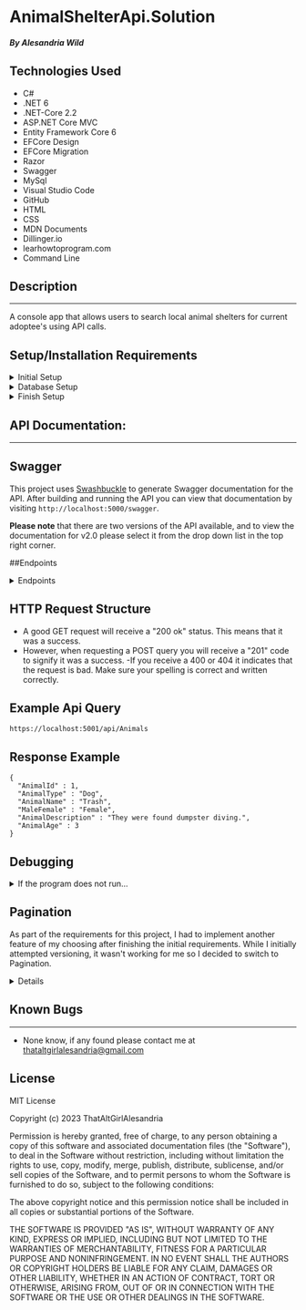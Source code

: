 # AnimalShelterApi.Solution

#### _By_ _Alesandria Wild_

## **Technologies Used**


- C#
- .NET 6
- .NET-Core 2.2
- ASP.NET Core MVC
- Entity Framework Core 6
- EFCore Design
- EFCore Migration
- Razor
- Swagger
- MySql
- Visual Studio Code
- GitHub
- HTML
- CSS
- MDN Documents
- Dillinger.io
- learhowtoprogram.com
- Command Line


## **Description**
<hr >

A console app that allows users to search local animal shelters for current adoptee's using API calls.

## **Setup/Installation Requirements**

<details>
<summary> Initial Setup </summary>

- Clone this repository to your local machine.
  ```bash
  $ git clone https://github.com/ThatAltGirlAlesandria/AnimalShelterApi.Solution.git
  ```
- Open VS Code (or your IDE of choice).
- Open the top level directory you just cloned.
</details>

<details>
<summary> Database Setup </summary>

- Use a MySql RDBMS (like MySql Workbench) to import/upload the **\_\_**.sql file and create your database.
- In your AnimalShelter Directory, create a file with the name `appsettings.json` and copy and past the following code into this file:

  <pre><code>{
      "Logging": {
          "LogLevel": {
          "Default": "Information",
          "Microsoft.AspNetCore": "Warning"
          }
      },
      "AllowedHosts": "*",
      "ConnectionStrings": {
          "DefaultConnection": "Server=localhost;Port=3306;animal_shelter;uid=[YOUR_UID];pwd=[YOUR_PASSWORD];"
      }
  }</code></pre>

- Use your personal UID and Password for your db connection and make sure you remove the brackets currently in place.
</details>

<details>
<summary> Finish Setup </summary>

- In your terminal:

  Change directory (cd) to AnimalShelter.

  ```bash
  $ dotnet build
  ```

  ```bash
  $ dotnet ef database update
  ```

  ```bash
  $ dotnet run
  ```

  (or `dotnet watch run` to see edit and see edits in real time).

- A web page will automatically open in your browser at port 5000 or 5001
</details>


## API Documentation:
<hr >

## Swagger

This project uses [Swashbuckle](https://docs.microsoft.com/en-us/aspnet/core/tutorials/getting-started-with-swashbuckle?view=aspnetcore-6.0&tabs=visual-studio) to generate Swagger documentation for the API. After building and running the API you can view that documentation by visiting `http://localhost:5000/swagger`.

**Please note** that there are two versions of the API available, and to view the documentation for v2.0 please select it from the drop down list in the top right corner.


##Endpoints
<details>
<summary>Endpoints</summary>
  <span style="color: rgb(3, 132, 252); font-style: italic;">GET</span> /api/Animals
  <br>
  <span style="color: green; font-style: italic;">POST</span> /api/Animals
  <br>
  <span style="color: rgb(3, 132, 252);">GET</span> /api/Animals/{id}
  <br>
  <span style="color: orange; font-style: italic;">PUT</span> /api/Animals/{id}
  <br>
  <span style="color: red; font-style: italic;">DELETE</span> /api/Animals/{id}
  <br>
</details>

## HTTP Request Structure
- A good GET request will receive a "200 ok" status. This means that it was a success.
- However, when requesting a POST query you will receive a "201" code to signify it was a success.
-If you receive a 400 or 404 it indicates that the request is bad. Make sure your spelling is correct and written correctly.

## Example Api Query

```
https://localhost:5001/api/Animals
```

## Response Example

```
{
  "AnimalId" : 1,
  "AnimalType" : "Dog",
  "AnimalName" : "Trash",
  "MaleFemale" : "Female",
  "AnimalDescription" : "They were found dumpster diving.",
  "AnimalAge" : 3
}
```

## Debugging

<details>
<summary> If the program does not run...</summary>

- Make sure you have the appropriate packages installed to run dotnet

  - In your Terminal, enter the following commands:<br>
    ```bash
     dotnet tool install --global dotnet-ef --version 6.0.0
    ```
    ```bash
     dotnet add package Microsoft.EntityFrameworkCore -v 6.0.0
    ```
    ```bash
     dotnet add package Pomelo.EntityFrameworkCore.MySql -v 6.0.0
    ```
    ```bash
     dotnet add package Microsoft.EntityFrameworkCore.Design -v 6.0.0
    ```
- To overwrite a different version of .NET to .NET 6, Try creating a `global.json` file in the Factory dir that contains the following code to override the default version, if your version exceeds .NET 6.0:<br>
  <pre><code>{
      "sdk": {
          "version": "6.0.402"
      }
  }
  </code></pre>
</details>

## Pagination

As part of the requirements for this project, I had to implement another feature of my choosing after finishing the initial requirements. While I initially attempted versioning, it wasn't working for me so I decided to switch to Pagination.

<details>
  _pageSize={int}_
  - Sets page size for returned values, only applicable to /api/Animals` as it returns a list.
  - Defaults to 10, with a maximum value of 10.
  <br<>
  _pageNumber={int}_
  - Returns the values located in that page.
  - EX: 100 total animals, a pageNumber of 2 will return
  the animals located in rows 11 to 20.
  - Defaults to 1.
</details>

## **Known Bugs**
<hr >

- None know, if any found please contact me at <thataltgirlalesandria@gmail.com>

## License

MIT License

Copyright (c) 2023 ThatAltGirlAlesandria

Permission is hereby granted, free of charge, to any person obtaining a copy
of this software and associated documentation files (the "Software"), to deal
in the Software without restriction, including without limitation the rights
to use, copy, modify, merge, publish, distribute, sublicense, and/or sell
copies of the Software, and to permit persons to whom the Software is
furnished to do so, subject to the following conditions:

The above copyright notice and this permission notice shall be included in all
copies or substantial portions of the Software.

THE SOFTWARE IS PROVIDED "AS IS", WITHOUT WARRANTY OF ANY KIND, EXPRESS OR
IMPLIED, INCLUDING BUT NOT LIMITED TO THE WARRANTIES OF MERCHANTABILITY,
FITNESS FOR A PARTICULAR PURPOSE AND NONINFRINGEMENT. IN NO EVENT SHALL THE
AUTHORS OR COPYRIGHT HOLDERS BE LIABLE FOR ANY CLAIM, DAMAGES OR OTHER
LIABILITY, WHETHER IN AN ACTION OF CONTRACT, TORT OR OTHERWISE, ARISING FROM,
OUT OF OR IN CONNECTION WITH THE SOFTWARE OR THE USE OR OTHER DEALINGS IN THE
SOFTWARE.

